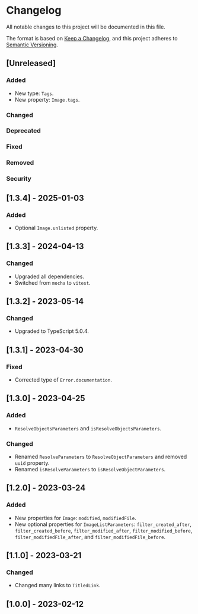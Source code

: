 # Changelog

All notable changes to this project will be documented in this file.

The format is based on [Keep a Changelog](https://keepachangelog.com/en/1.0.0/),
and this project adheres to [Semantic Versioning](https://semver.org/spec/v2.0.0.html).

## [Unreleased]

### Added

- New type: `Tags`.
- New property: `Image.tags`.

### Changed

### Deprecated

### Fixed

### Removed

### Security

## [1.3.4] - 2025-01-03

### Added

- Optional `Image.unlisted` property.

## [1.3.3] - 2024-04-13

### Changed

- Upgraded all dependencies.
- Switched from `mocha` to `vitest`.

## [1.3.2] - 2023-05-14

### Changed

- Upgraded to TypeScript 5.0.4.

## [1.3.1] - 2023-04-30

### Fixed

- Corrected type of `Error.documentation`.

## [1.3.0] - 2023-04-25

### Added

- `ResolveObjectsParameters` and `isResolveObjectsParameters`.

### Changed

- Renamed `ResolveParameters` to `ResolveObjectParameters` and removed `uuid` property.
- Renamed `isResolveParameters` to `isResolveObjectParameters`.

## [1.2.0] - 2023-03-24

### Added

- New properties for `Image`: `modified`, `modifiedFile`.
- New optional properties for `ImageListParameters`: `filter_created_after`, `filter_created_before`, `filter_modified_after`, `filter_modified_before`, `filter_modifiedFile_after`, and `filter_modifiedFile_before`.

## [1.1.0] - 2023-03-21

### Changed

- Changed many links to `TitledLink`.

## [1.0.0] - 2023-02-12
